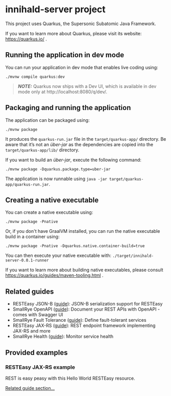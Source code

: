 # innihald-server project

This project uses Quarkus, the Supersonic Subatomic Java Framework.

If you want to learn more about Quarkus, please visit its website: https://quarkus.io/ .

## Running the application in dev mode

You can run your application in dev mode that enables live coding using:

```shell script
./mvnw compile quarkus:dev
```

> **_NOTE:_**  Quarkus now ships with a Dev UI, which is available in dev mode only at http://localhost:8080/q/dev/.

## Packaging and running the application

The application can be packaged using:

```shell script
./mvnw package
```

It produces the `quarkus-run.jar` file in the `target/quarkus-app/` directory. Be aware that it’s not an _über-jar_ as
the dependencies are copied into the `target/quarkus-app/lib/` directory.

If you want to build an _über-jar_, execute the following command:

```shell script
./mvnw package -Dquarkus.package.type=uber-jar
```

The application is now runnable using `java -jar target/quarkus-app/quarkus-run.jar`.

## Creating a native executable

You can create a native executable using:

```shell script
./mvnw package -Pnative
```

Or, if you don't have GraalVM installed, you can run the native executable build in a container using:

```shell script
./mvnw package -Pnative -Dquarkus.native.container-build=true
```

You can then execute your native executable with: `./target/innihald-server-0.0.1-runner`

If you want to learn more about building native executables, please consult https://quarkus.io/guides/maven-tooling.html
.

## Related guides

- RESTEasy JSON-B ([guide](https://quarkus.io/guides/rest-json)): JSON-B serialization support for RESTEasy
- SmallRye OpenAPI ([guide](https://quarkus.io/guides/openapi-swaggerui)): Document your REST APIs with OpenAPI - comes
  with Swagger UI
- SmallRye Fault Tolerance ([guide](https://quarkus.io/guides/microprofile-fault-tolerance)): Define fault-tolerant
  services
- RESTEasy JAX-RS ([guide](https://quarkus.io/guides/rest-json)): REST endpoint framework implementing JAX-RS and more
- SmallRye Health ([guide](https://quarkus.io/guides/microprofile-health)): Monitor service health

## Provided examples

### RESTEasy JAX-RS example

REST is easy peasy with this Hello World RESTEasy resource.

[Related guide section...](https://quarkus.io/guides/getting-started#the-jax-rs-resources)
